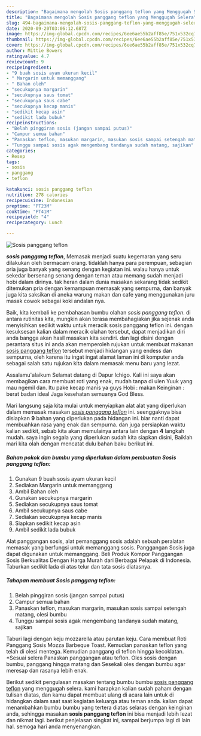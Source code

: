 ```yaml
---
description: "Bagaimana mengolah Sosis panggang teflon yang Menggugah Selera"
title: "Bagaimana mengolah Sosis panggang teflon yang Menggugah Selera"
slug: 494-bagaimana-mengolah-sosis-panggang-teflon-yang-menggugah-selera
date: 2020-09-20T03:06:12.687Z
image: https://img-global.cpcdn.com/recipes/6ee6ae55b2aff85e/751x532cq70/sosis-panggang-teflon-foto-resep-utama.jpg
thumbnail: https://img-global.cpcdn.com/recipes/6ee6ae55b2aff85e/751x532cq70/sosis-panggang-teflon-foto-resep-utama.jpg
cover: https://img-global.cpcdn.com/recipes/6ee6ae55b2aff85e/751x532cq70/sosis-panggang-teflon-foto-resep-utama.jpg
author: Mittie Bowers
ratingvalue: 4.7
reviewcount: 9
recipeingredient:
- "9 buah sosis ayam ukuran kecil"
- " Margarin untuk memanggang"
- " Bahan oleh"
- "secukupnya margarin"
- "secukupnya saus tomat"
- "secukupnya saus cabe"
- "secukupnya kecap manis"
- "sedikit kecap asin"
- "sedikit lada bubuk"
recipeinstructions:
- "Belah pinggiran sosis (jangan sampai putus)"
- "Campur semua bahan"
- "Panaskan teflon, masukan margarin, masukan sosis sampai setengah matang, olesi bumbu"
- "Tunggu sampai sosis agak mengembang tandanya sudah matang, sajikan"
categories:
- Resep
tags:
- sosis
- panggang
- teflon

katakunci: sosis panggang teflon 
nutrition: 278 calories
recipecuisine: Indonesian
preptime: "PT23M"
cooktime: "PT41M"
recipeyield: "4"
recipecategory: Lunch

---
```



![Sosis panggang teflon](https://img-global.cpcdn.com/recipes/6ee6ae55b2aff85e/751x532cq70/sosis-panggang-teflon-foto-resep-utama.jpg)

<b><i>sosis panggang teflon</i></b>, Memasak menjadi suatu kegemaran yang seru dilakukan oleh bermacam orang. tidaklah hanya para perempuan, sebagian pria juga banyak yang senang dengan kegiatan ini. walau hanya untuk sekedar bersenang senang dengan teman atau memang sudah menjadi hobi dalam dirinya. tak heran dalam dunia masakan sekarang tidak sedikit ditemukan pria dengan kemampuan memasak yang sempurna, dan banyak juga kita saksikan di aneka warung makan dan cafe yang menggunakan juru masak cowok sebagai koki andalan nya.

Baik, kita kembali ke pembahasan bumbu olahan <i>sosis panggang teflon</i>. di antara rutinitas kita, mungkin akan terasa membahagiakan jika sejenak anda menyisihkan sedikit waktu untuk meracik sosis panggang teflon ini. dengan kesuksesan kalian dalam meracik olahan tersebut, dapat menjadikan diri anda bangga akan hasil masakan kita sendiri. dan lagi disini dengan perantara situs ini anda akan memperoleh rujukan untuk membuat makanan <u>sosis panggang teflon</u> tersebut menjadi hidangan yang endess dan sempurna, oleh karena itu ingat ingat alamat laman ini di komputer anda sebagai salah satu rujukan kita dalam memasak menu baru yang lezat.

Assalamu&#39;alaikum Selamat datang di Dapur Ichigo. Kali ini saya akan membagikan cara membuat roti yang enak, mudah tanpa di ulen Yuuk yang mau ngemil dan. Itu pake kecap manis ya guys Hobi : makan Keinginan : berat badan ideal Jaga kesehatan semuanya God Bless.


Mari langsung saja kita mulai untuk menyiapkan alat alat yang diperlukan dalam memasak masakan <u><i>sosis panggang teflon</i></u> ini. seenggaknya bisa disiapkan <b>9</b> bahan yang diperlukan pada hidangan ini. biar nanti dapat membuahkan rasa yang enak dan sempurna. dan juga persiapkan waktu kalian sedikit, sebab kita akan memulainya antara lain dengan <b>4</b> langkah mudah. saya ingin segala yang diperlukan sudah kita siapkan disini, Baiklah mari kita olah dengan mencatat dulu bahan baku berikut ini.

<!--inarticleads1-->

##### Bahan pokok dan bumbu yang diperlukan dalam pembuatan Sosis panggang teflon:

1. Gunakan 9 buah sosis ayam ukuran kecil
1. Sediakan  Margarin untuk memanggang
1. Ambil  Bahan oleh
1. Gunakan secukupnya margarin
1. Sediakan secukupnya saus tomat
1. Ambil secukupnya saus cabe
1. Sediakan secukupnya kecap manis
1. Siapkan sedikit kecap asin
1. Ambil sedikit lada bubuk


Alat panggangan sosis, alat pemanggang sosis adalah sebuah peralatan memasak yang berfungsi untuk memanggang sosis. Panggangan Sosis juga dapat digunakan untuk memanggang. Beli Produk Kompor Panggangan Sosis Berkualitas Dengan Harga Murah dari Berbagai Pelapak di Indonesia. Taburkan sedikit lada di atas telur dan tata sosis diatasnya. 

<!--inarticleads2-->

##### Tahapan membuat Sosis panggang teflon:

1. Belah pinggiran sosis (jangan sampai putus)
1. Campur semua bahan
1. Panaskan teflon, masukan margarin, masukan sosis sampai setengah matang, olesi bumbu
1. Tunggu sampai sosis agak mengembang tandanya sudah matang, sajikan


Taburi lagi dengan keju mozzarella atau parutan keju. Cara membuat Roti Panggang Sosis Mozza Barbeque Toast. Kemudian panaskan teflon yang telah di olesi mentega. Kemudian panggang di teflon hingga kecoklatan. *Sesuai selera Panaskan panggangan atau teflon. Oles sosis dengan bumbu, panggang hingga matang dan Sesekali oles dengan bumbu agar meresap dan rasanya lebih enak. 

Berikut sedikit pengulasan masakan tentang bumbu bumbu <u>sosis panggang teflon</u> yang menggugah selera. kami harapkan kalian sudah paham dengan tulisan diatas, dan kamu dapat membuat ulang di acara lain untuk di hidangkan dalam saat saat kegiatan keluarga atau teman anda. kalian dapat menambahkan bumbu bumbu yang tertera diatas selaras dengan keinginan anda, sehingga masakan <b>sosis panggang teflon</b> ini bisa menjadi lebih lezat dan nikmat lagi. berikut penjelasan singkat ini, sampai berjumpa lagi di lain hal. semoga hari anda menyenangkan.
